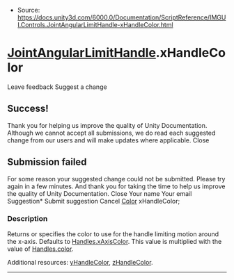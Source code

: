 * Source: https://docs.unity3d.com/6000.0/Documentation/ScriptReference/IMGUI.Controls.JointAngularLimitHandle-xHandleColor.html

#  [JointAngularLimitHandle](https://docs.unity3d.com/6000.0/Documentation/ScriptReference/IMGUI.Controls.JointAngularLimitHandle.html).xHandleColor
Leave feedback
Suggest a change
## Success!
Thank you for helping us improve the quality of Unity Documentation. Although we cannot accept all submissions, we do read each suggested change from our users and will make updates where applicable.
Close
## Submission failed
For some reason your suggested change could not be submitted. Please <a>try again</a> in a few minutes. And thank you for taking the time to help us improve the quality of Unity Documentation.
Close
Your name Your email Suggestion* Submit suggestion
Cancel
[Color](https://docs.unity3d.com/6000.0/Documentation/ScriptReference/Color.html) xHandleColor; 
### Description
Returns or specifies the color to use for the handle limiting motion around the x-axis. Defaults to [Handles.xAxisColor](https://docs.unity3d.com/6000.0/Documentation/ScriptReference/Handles-xAxisColor.html).
This value is multiplied with the value of [Handles.color](https://docs.unity3d.com/6000.0/Documentation/ScriptReference/Handles-color.html).  
  
Additional resources: [yHandleColor](https://docs.unity3d.com/6000.0/Documentation/ScriptReference/IMGUI.Controls.JointAngularLimitHandle-yHandleColor.html), [zHandleColor](https://docs.unity3d.com/6000.0/Documentation/ScriptReference/IMGUI.Controls.JointAngularLimitHandle-zHandleColor.html).
* * *
